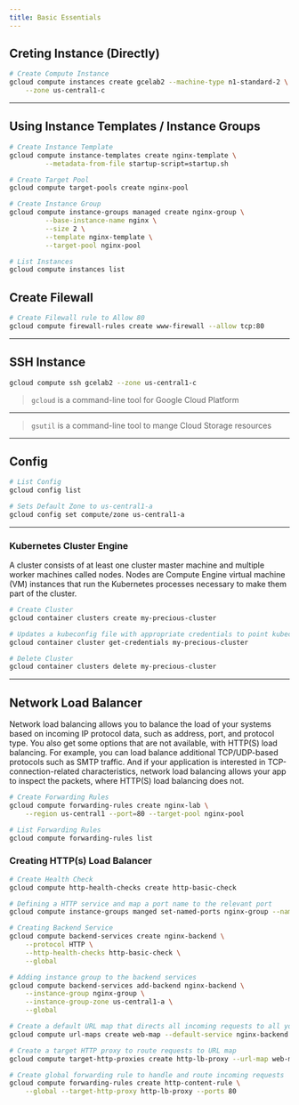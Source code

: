 ```yaml
---
title: Basic Essentials
---
```




## Creting Instance (Directly)

```bash
# Create Compute Instance
gcloud compute instances create gcelab2 --machine-type n1-standard-2 \
    --zone us-central1-c
```

---

## Using Instance Templates / Instance Groups

```bash
# Create Instance Template
gcloud compute instance-templates create nginx-template \
         --metadata-from-file startup-script=startup.sh

# Create Target Pool
gcloud compute target-pools create nginx-pool

# Create Instance Group
gcloud compute instance-groups managed create nginx-group \
         --base-instance-name nginx \
         --size 2 \
         --template nginx-template \
         --target-pool nginx-pool

# List Instances
gcloud compute instances list

```

## Create Filewall

```bash
# Create Filewall rule to Allow 80
gcloud compute firewall-rules create www-firewall --allow tcp:80
```

---

## SSH Instance

```bash
gcloud compute ssh gcelab2 --zone us-central1-c
```

> `gcloud` is a command-line tool for Google Cloud Platform

---

> `gsutil` is a command-line tool to mange Cloud Storage resources

---

## Config

```bash
# List Config
gcloud config list

# Sets Default Zone to us-central1-a
gcloud config set compute/zone us-central1-a
```

---

### Kubernetes Cluster Engine

A cluster consists of at least one cluster master machine and multiple worker machines called nodes. Nodes are Compute Engine virtual machine (VM) instances that run the Kubernetes processes necessary to make them part of the cluster.

```bash
# Create Cluster
gcloud container clusters create my-precious-cluster

# Updates a kubeconfig file with appropriate credentials to point kubectl at a specific cluster in GKE
gcloud container cluster get-credentials my-precious-cluster

# Delete Cluster
gcloud container clusters delete my-precious-cluster
```

---

## Network Load Balancer

Network load balancing allows you to balance the load of your systems based on incoming IP protocol data, such as address, port, and protocol type. You also get some options that are not available, with HTTP(S) load balancing. For example, you can load balance additional TCP/UDP-based protocols such as SMTP traffic. And if your application is interested in TCP-connection-related characteristics, network load balancing allows your app to inspect the packets, where HTTP(S) load balancing does not.

```bash
# Create Forwarding Rules
gcloud compute forwarding-rules create nginx-lab \
    --region us-central1 --port=80 --target-pool nginx-pool

# List Forwarding Rules
gcloud compute forwarding-rules list
```

### Creating HTTP(s) Load Balancer

```bash
# Create Health Check
gcloud compute http-health-checks create http-basic-check

# Defining a HTTP service and map a port name to the relevant port
gcloud compute instance-groups manged set-named-ports nginx-group --named-ports http:80

# Creating Backend Service
gcloud compute backend-services create nginx-backend \
    --protocol HTTP \
    --http-health-checks http-basic-check \
    --global

# Adding instance group to the backend services
gcloud compute backend-services add-backend nginx-backend \
    --instance-group nginx-group \
    --instance-group-zone us-central1-a \
    --global

# Create a default URL map that directs all incoming requests to all your instances
gcloud compute url-maps create web-map --default-service nginx-backend

# Create a target HTTP proxy to route requests to URL map
gcloud compute target-http-proxies create http-lb-proxy --url-map web-map

# Create global forwarding rule to handle and route incoming requests
gcloud compute forwarding-rules create http-content-rule \
    --global --target-http-proxy http-lb-proxy --ports 80
```
